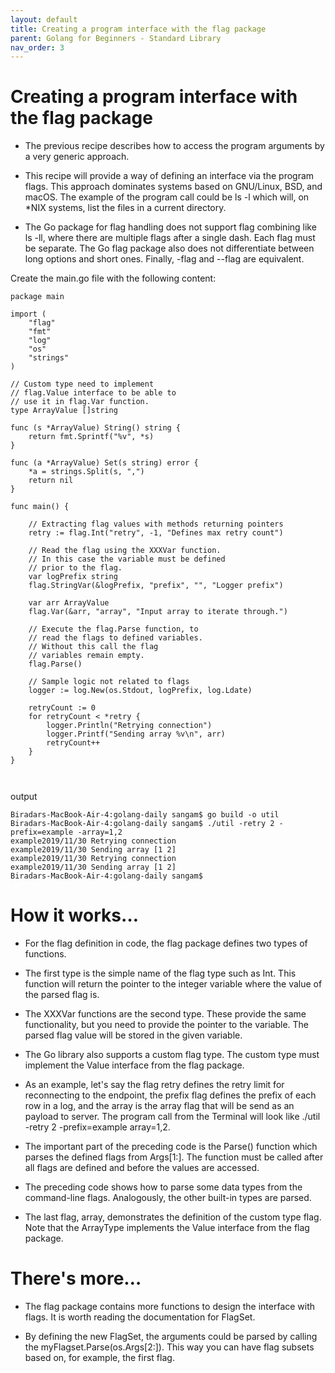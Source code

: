 ```yaml
---
layout: default
title: Creating a program interface with the flag package
parent: Golang for Beginners - Standard Library
nav_order: 3
---
```



# Creating a program interface with the flag package

- The previous recipe describes how to access the program arguments by a very generic approach.

- This recipe will provide a way of defining an interface via the program flags. This approach dominates systems based on GNU/Linux, BSD, and macOS.  The example of the program call could be ls -l which will, on *NIX systems, list the files in a current directory. 

- The Go package for flag handling does not support flag combining like ls -ll, where there are multiple flags after a single dash. Each flag must be separate. The Go flag package also does not differentiate between long options and short ones. Finally, -flag and --flag are equivalent.

Create the main.go file with the following content:

```
package main

import (
	"flag"
	"fmt"
	"log"
	"os"
	"strings"
)

// Custom type need to implement
// flag.Value interface to be able to
// use it in flag.Var function.
type ArrayValue []string

func (s *ArrayValue) String() string {
	return fmt.Sprintf("%v", *s)
}

func (a *ArrayValue) Set(s string) error {
	*a = strings.Split(s, ",")
	return nil
}

func main() {

	// Extracting flag values with methods returning pointers
	retry := flag.Int("retry", -1, "Defines max retry count")

	// Read the flag using the XXXVar function.
	// In this case the variable must be defined
	// prior to the flag.
	var logPrefix string
	flag.StringVar(&logPrefix, "prefix", "", "Logger prefix")

	var arr ArrayValue
	flag.Var(&arr, "array", "Input array to iterate through.")

	// Execute the flag.Parse function, to
	// read the flags to defined variables.
	// Without this call the flag
	// variables remain empty.
	flag.Parse()

	// Sample logic not related to flags
	logger := log.New(os.Stdout, logPrefix, log.Ldate)

	retryCount := 0
	for retryCount < *retry {
		logger.Println("Retrying connection")
		logger.Printf("Sending array %v\n", arr)
		retryCount++
	}
}



```
output 

```
Biradars-MacBook-Air-4:golang-daily sangam$ go build -o util
Biradars-MacBook-Air-4:golang-daily sangam$ ./util -retry 2 -prefix=example -array=1,2
example2019/11/30 Retrying connection
example2019/11/30 Sending array [1 2]
example2019/11/30 Retrying connection
example2019/11/30 Sending array [1 2]
Biradars-MacBook-Air-4:golang-daily sangam$ 

```
# How it works…

- For the flag definition in code, the flag package defines two types of functions.

- The first type is the simple name of the flag type such as Int. This function will return the pointer to the integer variable where the value of the parsed flag is.

- The XXXVar functions are the second type. These provide the same functionality, but you need to provide the pointer to the variable. The parsed flag value will be stored in the given variable.

- The Go library also supports a custom flag type. The custom type must implement the Value interface from the flag package.

- As an example, let's say the flag retry defines the retry limit for reconnecting to the endpoint, the prefix flag defines the prefix of each row in a log, and the array is the array flag that will be send as an payload to server. The program call from the Terminal will look like ./util -retry 2 -prefix=example array=1,2.

- The important part of the preceding code is the Parse() function which parses the defined flags from Args[1:]. The function must be called after all flags are defined and before the values are accessed.

- The preceding code shows how to parse some data types from the command-line flags. Analogously, the other built-in types are parsed. 

- The last flag, array, demonstrates the definition of the custom type flag. Note that the ArrayType implements the Value interface from the flag package.

# There's more…

- The flag package contains more functions to design the interface with flags. It is worth reading the documentation for FlagSet.

- By defining the new FlagSet, the arguments could be parsed by calling the myFlagset.Parse(os.Args[2:]). This way you can have flag subsets based on, for example, the first flag.
